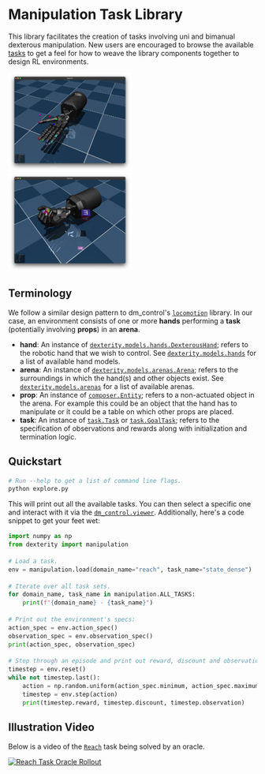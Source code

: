 # Manipulation Task Library

This library facilitates the creation of tasks involving uni and bimanual dexterous manipulation. New users are encouraged to browse the available [tasks](tasks/) to get a feel for how to weave the library components together to design RL environments.

<p float="left">
  <img src="../../assets/reach.png" height="200">
  <img src="../../assets/cube.png" height="200">
</p>

## Terminology

We follow a similar design pattern to dm_control's [`locomotion`](https://github.com/deepmind/dm_control/tree/main/dm_control/locomotion) library. In our case, an environment consists of one or more **hands** performing a **task** (potentially involving **props**) in an **arena**.

- **hand**: An instance of [`dexterity.models.hands.DexterousHand`](../models/hands/dexterous_hand.py#L75); refers to the robotic hand that we wish to control. See [`dexterity.models.hands`](../models/hands/) for a list of available hand models.
- **arena**: An instance of [`dexterity.models.arenas.Arena`](../models/arenas/arena.py#L12); refers to the surroundings in which the hand(s) and other objects exist. See [`dexterity.models.arenas`](../models/arenas/) for a list of available arenas.
- **prop**: An instance of [`composer.Entity`](https://github.com/deepmind/dm_control/blob/main/dm_control/composer/entity.py); refers to a non-actuated object in the arena. For example this could be an object that the hand has to manipulate or it could be a table on which other props are placed.
- **task**: An instance of [`task.Task`](../task.py#L17) or [`task.GoalTask`](../task.py#L112); refers to the specification of observations and rewards along with initialization and termination logic.

## Quickstart

```bash
# Run --help to get a list of command line flags.
python explore.py
```

This will print out all the available tasks. You can then select a specific one and interact with it via the [`dm_control.viewer`](https://github.com/deepmind/dm_control/blob/main/dm_control/viewer/README.md). Additionally, here's a code snippet to get your feet wet:

```python
import numpy as np
from dexterity import manipulation

# Load a task.
env = manipulation.load(domain_name="reach", task_name="state_dense")

# Iterate over all task sets.
for domain_name, task_name in manipulation.ALL_TASKS:
    print(f"{domain_name} - {task_name}")

# Print out the environment's specs:
action_spec = env.action_spec()
observation_spec = env.observation_spec()
print(action_spec, observation_spec)

# Step through an episode and print out reward, discount and observation.
timestep = env.reset()
while not timestep.last():
    action = np.random.uniform(action_spec.minimum, action_spec.maximum)
    timestep = env.step(action)
    print(timestep.reward, timestep.discount, timestep.observation)
```

## Illustration Video

Below is a video of the [`Reach`](tasks/reach.py) task being solved by an oracle.

[![Reach Task Oracle Rollout](https://img.youtube.com/vi/IULfrF6ya1E/0.jpg)](https://youtu.be/IULfrF6ya1E)

